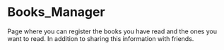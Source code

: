 # Books_Manager
Page where you can register the books you have read and the ones you want to read. In addition to sharing this information with friends.
